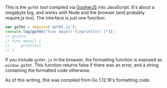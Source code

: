 This is the `gofmt` tool compiled via [GopherJS](http://www.gopherjs.org) into JavaScript. It's about a megabyte big, and works with Node and the browser (and probably require.js too). The interface is just one function:

```js
var gofmt = require('gofmt.js');
console.log(gofmt("func main() {\nprintln() }"));
// prints:
// func main() {
//     println()
// }
```

If you include `gofmt.js` in the browser, the formatting function is exposed as `window.gofmt`. This function returns false if there was an error, and a string containing the formatted code otherwise.

As of this writing, this was compiled from Go 1.12.16's formatting code.
